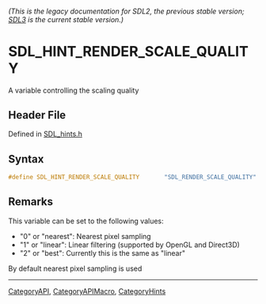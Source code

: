 ###### (This is the legacy documentation for SDL2, the previous stable version; [SDL3](https://wiki.libsdl.org/SDL3/) is the current stable version.)
# SDL_HINT_RENDER_SCALE_QUALITY

A variable controlling the scaling quality

## Header File

Defined in [SDL_hints.h](https://github.com/libsdl-org/SDL/blob/SDL2/include/SDL_hints.h)

## Syntax

```c
#define SDL_HINT_RENDER_SCALE_QUALITY       "SDL_RENDER_SCALE_QUALITY"
```

## Remarks

This variable can be set to the following values:

- "0" or "nearest": Nearest pixel sampling
- "1" or "linear": Linear filtering (supported by OpenGL and Direct3D)
- "2" or "best": Currently this is the same as "linear"

By default nearest pixel sampling is used

----
[CategoryAPI](CategoryAPI), [CategoryAPIMacro](CategoryAPIMacro), [CategoryHints](CategoryHints)

